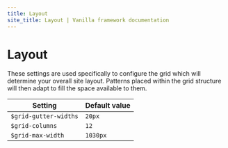 ```yaml
---
title: Layout
site_title: Layout | Vanilla framework documentation
---
```


# Layout

These settings are used specifically to configure the grid which will determine your overall site layout. Patterns placed within the grid structure will then adapt to fill the space available to them.

Setting  | Default value
 ------------- | -------------
`$grid-gutter-widths`   | `20px`
`$grid-columns`   | `12`
`$grid-max-width`   | `1030px`
